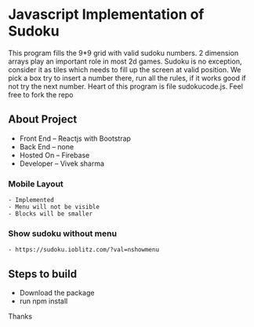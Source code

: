 # Javascript Implementation of Sudoku

This program fills the 9*9 grid with valid sudoku numbers. 2 dimension arrays play an important role in most 2d games. Sudoku is no exception, consider it as tiles which needs to fill up the screen at valid position. We pick a box try to insert a number there, run all the rules, if it works good if not try the next number. Heart of this program is file sudokucode.js. Feel free to fork the repo

## About Project 

* Front End – Reactjs with Bootstrap
* Back End – none
* Hosted On – Firebase
* Developer – Vivek sharma


### Mobile Layout
    - Implemented
    - Menu will not be visible
    - Blocks will be smaller 

### Show sudoku without menu
    - https://sudoku.ioblitz.com/?val=nshowmenu

## Steps to build

* Download the package
* run npm install

Thanks
